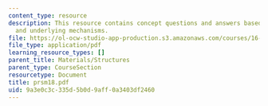 ```yaml
---
content_type: resource
description: This resource contains concept questions and answers based on the phenomena
  and underlying mechanisms.
file: https://ol-ocw-studio-app-production.s3.amazonaws.com/courses/16-01-unified-engineering-i-ii-iii-iv-fall-2005-spring-2006/9a3e0c3c335d5b0d9aff0a3403df2460_prsm18.pdf
file_type: application/pdf
learning_resource_types: []
parent_title: Materials/Structures
parent_type: CourseSection
resourcetype: Document
title: prsm18.pdf
uid: 9a3e0c3c-335d-5b0d-9aff-0a3403df2460
---
```

